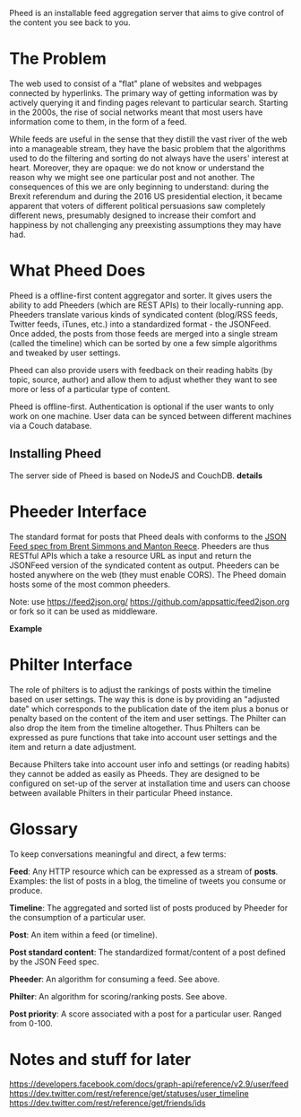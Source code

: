 Pheed is an installable feed aggregation server that aims to give control of the content you see back to you.

# The Problem

The web used to consist of a "flat" plane of websites and webpages connected by hyperlinks. The primary way of getting information was by actively querying it and finding pages relevant to particular search. Starting in the 2000s, the rise of social networks meant that most users have information come to them, in the form of a feed.

While feeds are useful in the sense that they distill the vast river of the web into a manageable stream, they have the basic problem that the algorithms used to do the filtering and sorting do not always have the users' interest at heart. Moreover, they are opaque: we do not know or understand the reason why we might see one particular post and not another. The consequences of this we are only beginning to understand: during the Brexit referendum and during the 2016 US presidential election, it became apparent that voters of different political persuasions saw completely different news, presumably designed to increase their comfort and happiness by not challenging any preexisting assumptions they may have had.

# What Pheed Does

Pheed is a offline-first content aggregator and sorter. It gives users the ability to add Pheeders (which are REST APIs) to their locally-running app. Pheeders translate various kinds of syndicated content (blog/RSS feeds, Twitter feeds, iTunes, etc.) into a standardized format - the JSONFeed. Once added, the posts from those feeds are merged into a single stream (called the timeline) which can be sorted by one a few simple algorithms and tweaked by user settings.

Pheed can also provide users with feedback on their reading habits (by topic, source, author) and allow them to adjust whether they want to see more or less of a particular type of content.

Pheed is offline-first. Authentication is optional if the user wants to only work on one machine. User data can be synced between different machines via a Couch database.

## Installing Pheed

The server side of Pheed is based on NodeJS and CouchDB. **details**

# Pheeder Interface

The standard format for posts that Pheed deals with conforms to the [JSON Feed spec from Brent Simmons and Manton Reece](https://jsonfeed.org/version/1). Pheeders are thus RESTful APIs which a take a resource URL as input and return the JSONFeed version of the syndicated content as output. Pheeders can be hosted anywhere on the web (they must enable CORS). The Pheed domain hosts some of the most common pheeders.

Note: use https://feed2json.org/ https://github.com/appsattic/feed2json.org or fork so it can be used as middleware.

**Example**

# Philter Interface

The role of philters is to adjust the rankings of posts within the timeline based on user settings. The way this is done is by providing an "adjusted date" which corresponds to the publication date of the item plus a bonus or penalty based on the content of the item and user settings. The Philter can also drop the item from the timeline altogether. Thus Philters can be expressed as pure functions that take into account user settings and the item and return a date adjustment.

Because Philters take into account user info and settings (or reading habits) they cannot be added as easily as Pheeds. They are designed to be configured on set-up of the server at installation time and users can choose between available Philters in their particular Pheed instance.

# Glossary

To keep conversations meaningful and direct, a few terms:

**Feed**: Any HTTP resource which can be expressed as a stream of **posts**. Examples: the list of posts in a blog, the timeline of tweets you consume or produce.

**Timeline**: The aggregated and sorted list of posts produced by Pheeder for the consumption of a particular user.

**Post**: An item within a feed (or timeline).

**Post standard content**: The standardized format/content of a post defined by the JSON Feed spec.

**Pheeder**: An algorithm for consuming a feed. See above.

**Philter**: An algorithm for scoring/ranking posts. See above.

**Post priority**: A score associated with a post for a particular user. Ranged from 0-100.

# Notes and stuff for later

https://developers.facebook.com/docs/graph-api/reference/v2.9/user/feed
https://dev.twitter.com/rest/reference/get/statuses/user_timeline
https://dev.twitter.com/rest/reference/get/friends/ids
